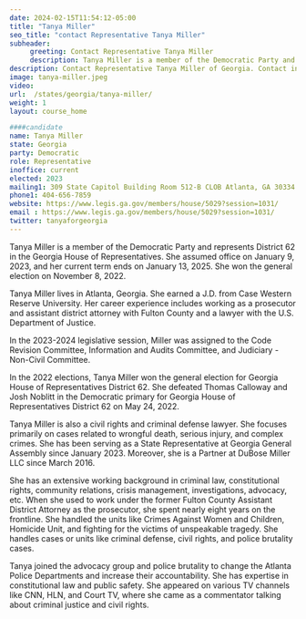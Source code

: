 ```yaml
---
date: 2024-02-15T11:54:12-05:00
title: "Tanya Miller"
seo_title: "contact Representative Tanya Miller"
subheader:
     greeting: Contact Representative Tanya Miller
     description: Tanya Miller is a member of the Democratic Party and represents District 62 in the Georgia House of Representatives. She assumed office on January 9, 2023, and her current term ends on January 13, 2025. She won the general election on November 8, 2022.
description: Contact Representative Tanya Miller of Georgia. Contact information for Tanya Miller includes email address, phone number, and mailing address.
image: tanya-miller.jpeg
video:
url:  /states/georgia/tanya-miller/
weight: 1
layout: course_home

####candidate
name: Tanya Miller
state: Georgia
party: Democratic
role: Representative
inoffice: current
elected: 2023
mailing1: 309 State Capitol Building Room 512-B CLOB Atlanta, GA 30334
phone1: 404-656-7859
website: https://www.legis.ga.gov/members/house/5029?session=1031/
email : https://www.legis.ga.gov/members/house/5029?session=1031/
twitter: tanyaforgeorgia
---
```


Tanya Miller is a member of the Democratic Party and represents District 62 in the Georgia House of Representatives. She assumed office on January 9, 2023, and her current term ends on January 13, 2025. She won the general election on November 8, 2022.

Tanya Miller lives in Atlanta, Georgia. She earned a J.D. from Case Western Reserve University. Her career experience includes working as a prosecutor and assistant district attorney with Fulton County and a lawyer with the U.S. Department of Justice.

In the 2023-2024 legislative session, Miller was assigned to the Code Revision Committee, Information and Audits Committee, and Judiciary - Non-Civil Committee.

In the 2022 elections, Tanya Miller won the general election for Georgia House of Representatives District 62. She defeated Thomas Calloway and Josh Noblitt in the Democratic primary for Georgia House of Representatives District 62 on May 24, 2022.

Tanya Miller is also a civil rights and criminal defense lawyer. She focuses primarily on cases related to wrongful death, serious injury, and complex crimes. She has been serving as a State Representative at Georgia General Assembly since January 2023. Moreover, she is a Partner at DuBose Miller LLC since March 2016.

She has an extensive working background in criminal law, constitutional rights, community relations, crisis management, investigations, advocacy, etc. When she used to work under the former Fulton County Assistant District Attorney as the prosecutor, she spent nearly eight years on the frontline. She handled the units like Crimes Against Women and Children, Homicide Unit, and fighting for the victims of unspeakable tragedy. She handles cases or units like criminal defense, civil rights, and police brutality cases.

Tanya joined the advocacy group and police brutality to change the Atlanta Police Departments and increase their accountability. She has expertise in constitutional law and public safety. She appeared on various TV channels like CNN, HLN, and Court TV, where she came as a commentator talking about criminal justice and civil rights.
